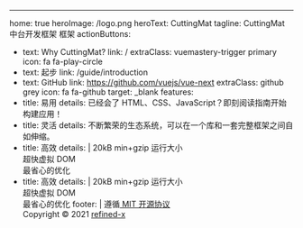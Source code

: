 ---
home: true
heroImage: /logo.png
heroText: CuttingMat
tagline: CuttingMat<br> 中台开发框架 框架
actionButtons:
  - text: Why CuttingMat?
    link: /
    extraClass: vuemastery-trigger primary
    icon: fa fa-play-circle
  - text: 起步
    link: /guide/introduction
  - text: GitHub
    link: https://github.com/vuejs/vue-next
    extraClass: github grey
    icon: fa fa-github
    target: _blank
features:
  - title: 易用
    details: 已经会了 HTML、CSS、JavaScript？即刻阅读指南开始构建应用！
  - title: 灵活
    details: 不断繁荣的生态系统，可以在一个库和一套完整框架之间自如伸缩。
  - title: 高效
    details: |
      20kB min+gzip 运行大小<br>
      超快虚拟 DOM<br>
      最省心的优化
  - title: 高效
    details: |
      20kB min+gzip 运行大小<br>
      超快虚拟 DOM<br>
      最省心的优化
footer: |
  遵循<a href="https://opensource.org/licenses/MIT" target="_blank" rel="noopener"> MIT 开源协议</a><br>
  Copyright © 2021 <a href="https://refined-x.com" target="_blank" rel="noopener">refined-x</a>